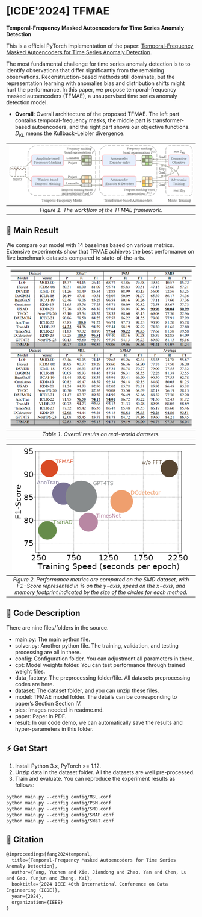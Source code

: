 # [ICDE'2024] TFMAE

**Temporal-Frequency Masked Autoencoders for Time Series Anomaly Detection**

This is a official PyTorch implementation of the paper: [Temporal-Frequency Masked Autoencoders for Time Series Anomaly Detection](https://github.com/LMissher/TFMAE/blob/main/paper/TFMAE.pdf).

The most fundamental challenge for time series anomaly detection is to to identify observations that differ significantly from the remaining observations. Reconstruction-based methods still dominate, but the representation learning with anomalies bias and distribution shifts might hurt the performance. In this paper, we propose temporal-frequency masked autoencoders (TFMAE), a unsupervised time series anomaly detection model.

- **Overall**: Overall architecture of the proposed TFMAE. The left part contains temporal-frequency masks, the middle part is transformer-based autoencoders, and the right part shows our objective functions. $D_{KL}$ means the Kullback–Leibler divergence.

|![Figure1](pics/model.png)|
|:--:| 
| *Figure 1. The workflow of the TFMAE framework.* |


## 📖 Main Result
We compare our model with 14 baselines based on various metrics. Extensive experiments show that TFMAE achieves the best performance on five benchmark datasets compared to state-of-the-arts.

|![Figure2](pics/mainres.png)|
|:--:| 
| *Table 1. Overall results on real-world datasets.* |

|![Figure3](pics/eff.png)|
|:--:|
| *Figure 2. Performance metrics are compared on the SMD dataset, with F1-Score represented in $\%$ on the $y$-axis, speed on the $x$-axis, and memory footprint indicated by the size of the circles for each method.* |


## 📂 Code Description
There are nine files/folders in the source.

- main.py: The main python file.
- solver.py: Another python file. The training, validation, and testing processing are all in there.
- config: Configuration folder. You can adjustment all parameters in there.
- cpt: Model weights folder. You can test performance through trained weight files.
- data_factory: The preprocessing folder/file. All datasets preprocessing codes are here.
- dataset: The dataset folder, and you can unzip these files.
- model: TFMAE model folder. The details can be corresponding to paper’s Section Section IV.
- pics: Images needed in readme.md.
- paper: Paper in PDF.
- result: In our code demo, we can automatically save the results and hyper-parameters in this folder.


## ⚡ Get Start
1. Install Python 3.x, PyTorch >= 1.12.
2. Unzip data in the dataset folder. All the datasets are well pre-processed.
3. Train and evaluate. You can reproduce the experiment results as follows:

```base
python main.py --config config/MSL.conf
python main.py --config config/PSM.conf
python main.py --config config/SMD.conf
python main.py --config config/SMAP.conf
python main.py --config config/SWaT.conf
```

## 💬 Citation

```shell
@inproceedings{fang2024temporal,
  title={Temporal-Frequency Masked Autoencoders for Time Series Anomaly Detection},
  author={Fang, Yuchen and Xie, Jiandong and Zhao, Yan and Chen, Lu and Gao, Yunjun and Zheng, Kai},
  booktitle={2024 IEEE 40th International Conference on Data Engineering (ICDE)},
  year={2024},
  organization={IEEE}
}
```
